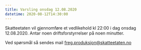 ```yaml
---
title: Varsling onsdag 12.08.2020
datetime: 2020-08-12T14:30:00
---
```

Skatteetaten vil gjennomføre et vedlikehold kl 22:00 i dag onsdag 12.08.2020. Antar noen driftsforstyrrelser på noen minutter.

Ved spørsmål så sendes mail freg.produksjon@skatteetaten.no
